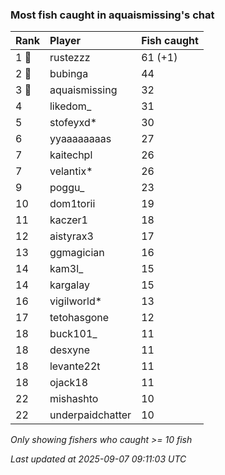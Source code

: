 ### Most fish caught in aquaismissing's chat

| Rank  | Player           | Fish caught |
|:------|:-----------------|:------------|
| 1 🥇  | rustezzz         | 61 (+1)     |
| 2 🥈  | bubinga          | 44          |
| 3 🥉  | aquaismissing    | 32          |
| 4     | likedom_         | 31          |
| 5     | stofeyxd*        | 30          |
| 6     | yyaaaaaaaas      | 27          |
| 7     | kaitechpl        | 26          |
| 7     | velantix*        | 26          |
| 9     | poggu_           | 23          |
| 10    | dom1torii        | 19          |
| 11    | kaczer1          | 18          |
| 12    | aistyrax3        | 17          |
| 13    | ggmagician       | 16          |
| 14    | kam3l_           | 15          |
| 14    | kargalay         | 15          |
| 16    | vigilworld*      | 13          |
| 17    | tetohasgone      | 12          |
| 18    | buck101_         | 11          |
| 18    | desxyne          | 11          |
| 18    | levante22t       | 11          |
| 18    | ojack18          | 11          |
| 22    | mishashto        | 10          |
| 22    | underpaidchatter | 10          |

_Only showing fishers who caught >= 10 fish_

_Last updated at 2025-09-07 09:11:03 UTC_